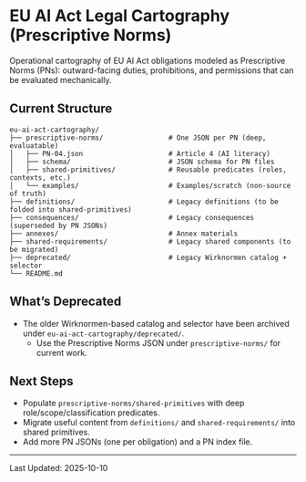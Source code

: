# EU AI Act Legal Cartography (Prescriptive Norms)

Operational cartography of EU AI Act obligations modeled as Prescriptive Norms (PNs): outward-facing duties, prohibitions, and permissions that can be evaluated mechanically.

## Current Structure

```
eu-ai-act-cartography/
├── prescriptive-norms/                # One JSON per PN (deep, evaluatable)
│   ├── PN-04.json                     # Article 4 (AI literacy)
│   ├── schema/                        # JSON schema for PN files
│   ├── shared-primitives/             # Reusable predicates (roles, contexts, etc.)
│   └── examples/                      # Examples/scratch (non-source of truth)
├── definitions/                       # Legacy definitions (to be folded into shared-primitives)
├── consequences/                      # Legacy consequences (superseded by PN JSONs)
├── annexes/                           # Annex materials
├── shared-requirements/               # Legacy shared components (to be migrated)
├── deprecated/                        # Legacy Wirknormen catalog + selector
└── README.md
```

## What’s Deprecated

- The older Wirknormen-based catalog and selector have been archived under `eu-ai-act-cartography/deprecated/`.
  - Use the Prescriptive Norms JSON under `prescriptive-norms/` for current work.

## Next Steps

- Populate `prescriptive-norms/shared-primitives` with deep role/scope/classification predicates.
- Migrate useful content from `definitions/` and `shared-requirements/` into shared primitives.
- Add more PN JSONs (one per obligation) and a PN index file.

---

Last Updated: 2025-10-10
